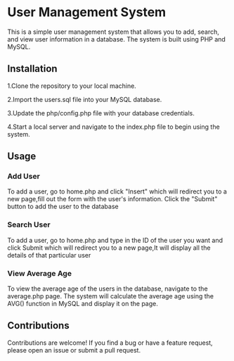 # User Management System

This is a simple user management system that allows you to add, search, and view user information in a database. The system is built using PHP and MySQL.


## Installation

1.Clone the repository to your local machine.

2.Import the users.sql file into your MySQL database.

3.Update the php/config.php file with your database credentials.

4.Start a local server and navigate to the index.php file to begin using the system.

## Usage

### Add User
To add a user, go to home.php and click "Insert" which will redirect you to a new page,fill out the form with the user's information. Click the "Submit" button to add the user to the database

### Search User
To add a user, go to home.php and type in the ID of the user you want and click Submit  which will redirect you to a new page,It will display all the details of that particular user

### View Average Age

To view the average age of the users in the database, navigate to the average.php page. The system will calculate the average age using the AVG() function in MySQL and display it on the page.




## Contributions
Contributions are welcome! If you find a bug or have a feature request, please open an issue or submit a pull request.